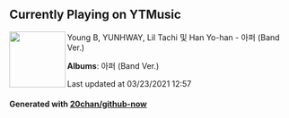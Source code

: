 ## Currently Playing on YTMusic

[<img align="left" width="100" src="https://lh3.googleusercontent.com/YLMSUhF_0SpFkIaNty9FcLw4jrH1QimQWS6H-Vd_3LZ1hDuSScGwu9kqNE3KiCLnra3Mqmu-5g3SKBrx">](https://music.youtube.com/watch?v=Af1Pi45RHAE)

Young B, YUNHWAY, Lil Tachi 및 Han Yo-han - 아퍼 (Band Ver.)

**Albums**: 아퍼 (Band Ver.)

Last updated at 03/23/2021 12:57

#### Generated with [20chan/github-now](https://github.com/20chan/github-now)


<!--
**20chan/20chan** is a ✨ _special_ ✨ repository because its `README.md` (this file) appears on your GitHub profile.

Here are some ideas to get you started:

- 🔭 I’m currently working on ...
- 🌱 I’m currently learning ...
- 👯 I’m looking to collaborate on ...
- 🤔 I’m looking for help with ...
- 💬 Ask me about ...
- 📫 How to reach me: ...
- 😄 Pronouns: ...
- ⚡ Fun fact: ...
-->

